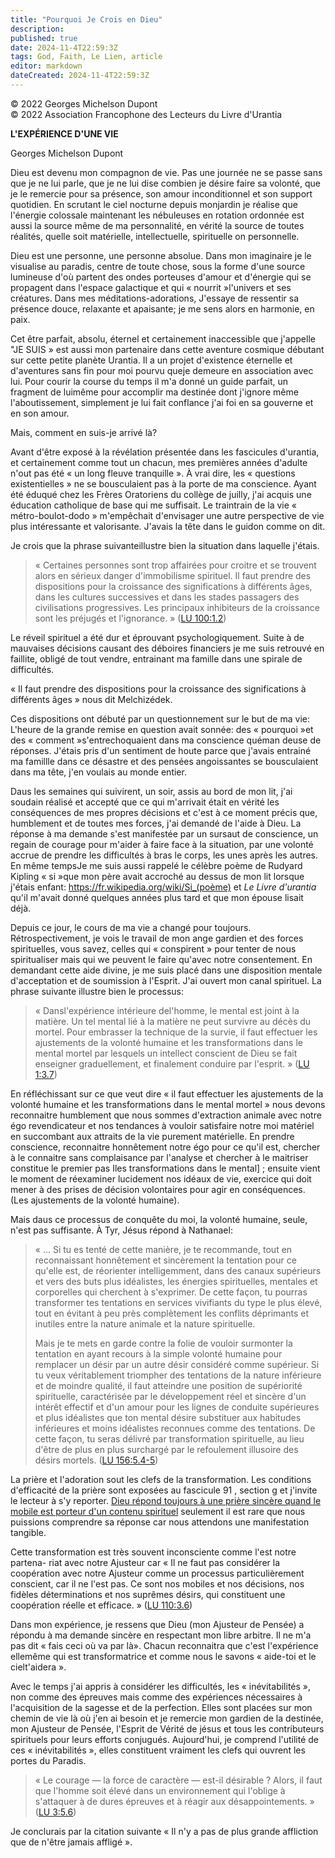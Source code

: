 ```yaml
---
title: "Pourquoi Je Crois en Dieu"
description: 
published: true
date: 2024-11-4T22:59:3Z
tags: God, Faith, Le Lien, article
editor: markdown
dateCreated: 2024-11-4T22:59:3Z
---
```


<p class="v-card v-sheet theme--light grey lighten-3 px-2">© 2022 Georges Michelson Dupont<br>© 2022 Association Francophone des Lecteurs du Livre d'Urantia</p>

**L'EXPÉRIENCE D'UNE VIE**

Georges Michelson Dupont

Dieu est devenu mon compagnon de vie. Pas une journée ne se passe sans que je ne lui parle, que je ne lui dise combien je désire faire sa volonté, que je le remercie pour sa présence, son amour inconditionnel et son support quotidien. En scrutant le ciel nocturne depuis monjardin je réalise que l'énergie colossale maintenant les nébuleuses en rotation ordonnée est aussi la source même de ma personnalité, en vérité la source de toutes réalités, quelle soit matérielle, intellectuelle, spirituelle on personnelle.

Dieu est une personne, une personne absolue. Dans mon imaginaire je le visualise au paradis, centre de toute chose, sous la forme d'une source lumineuse d'où partent des ondes porteuses d'amour et d'énergie qui se propagent dans l'espace galactique et qui « nourrit »l'univers et ses créatures. Dans mes méditations-adorations, J'essaye de ressentir sa présence douce, relaxante et apaisante; je me sens alors en harmonie, en paix.

Cet être parfait, absolu, éternel et certainement inaccessible que j'appelle "JE SUIS » est aussi mon partenaire dans cette aventure cosmique débutant sur cette petite planète Urantia. Il a un projet d'existence éternelle et d'aventures sans fin pour moi pourvu queje demeure en association avec lui. Pour courir la course du temps il m'a donné un guide parfait, un fragment de luimême pour accomplir ma destinée dont j'ignore même l'aboutissement, simplement je lui fait conflance j'ai foi en sa gouverne et en son amour.

Mais, comment en suis-je arrivé là?

Avant d'être exposé à la révélation présentée dans les fascicules d'urantia, et certainement comme tout un chacun, mes premières années d'adulte n'out pas été « un long fleuve tranquille ». À vrai dire, les « questions existentielles » ne se bousculaient pas à la porte de ma conscience. Ayant été éduqué chez les Frères Oratoriens du collège de juilly, j'ai acquis une éducation catholique de base qui me suffisait. Le traintrain de la vie « métro-boulot-dodo » m'empêchait d'envisager une autre perspective de vie plus intéressante et valorisante. J'avais la tête dans le guidon comme on dit.

Je crois que la phrase suivanteillustre bien la situation dans laquelle j'étais.

> « Certaines personnes sont trop affairées pour croitre et se trouvent alors en sérieux danger d'immobilisme spirituel. Il faut prendre des dispositions pour la croissance des significations à différents âges, dans les cultures successives et dans les stades passagers des civilisations progressives. Les principaux inhibiteurs de la croissance sont les préjugés et l'ignorance. » ([LU 100:1.2](/fr/The_Urantia_Book/100#p1_2))

Le réveil spirituel a été dur et éprouvant psychologiquement. Suite à de mauvaises décisions causant des déboires financiers je me suis retrouvé en faillite, obligé de tout vendre, entrainant ma famille dans une spirale de difficultés.

« Il faut prendre des dispositions pour la croissance des significations à différents âges » nous dit Melchizédek.

Ces dispositions ont débuté par un questionnement sur le but de ma vie: L'heure de la grande remise en question avait sonnée: des « pourquoi »et des « comment »s'entrechoquaient dans ma conscience quéman deuse de réponses. J'étais pris d'un sentiment de houte parce que j'avais entrainé ma famillle dans ce désastre et des pensées angoissantes se bousculaient dans ma tête, j'en voulais au monde entier.

Daus les semaines qui suivirent, un soir, assis au bord de mon lit, j'ai soudain réalisé et accepté que ce qui m'arrivait était en vérité les conséquences de mes propres décisions et c'est à ce moment précis que, humblement et de toutes mes forces, j'ai demandé de l'aide à Dieu. La réponse à ma demande s'est manifestée par un sursaut de conscience, un regain de courage pour m'aider à faire face à la situation, par une volonté accrue de prendre les difficultés à bras le corps, les unes après les autres. En même tempsJe me suis aussi rappelé le célèbre poème de Rudyard Kipling « si »que mon père avait accroché au dessus de mon lit lorsque j'étais enfant: https://fr.wikipedia.org/wiki/Si_(poème) et _Le Livre d'urantia_ qu'il m'avait donné quelques années plus tard et que mon épouse lisait déjà.

Depuis ce jour, le cours de ma vie a changé pour toujours. Rétrospectivement, je vois le travail de mon ange gardien et des forces spirituelles, vous savez, celles qui « conspirent » pour tenter de nous spiritualiser mais qui we peuvent le faire qu'avec notre consentement. En demandant cette aide divine, je me suis placé dans une disposition mentale d'acceptation et de soumission à l'Esprit. J'ai ouvert mon canal spirituel. La phrase suivante illustre bien le processus:

> « Dansl'expérience intérieure del'homme, le mental est joint à la matière. Un tel mental lié à la matière ne peut survivre au décès du mortel. Pour embrasser la technique de la survie, il faut effectuer les ajustements de la volonté humaine et les transformations dans le mental mortel par lesquels un intellect conscient de Dieu se fait enseigner graduellement, et finalement conduire par l'esprit. » ([LU 1:3.7](/fr/The_Urantia_Book/1#p3_7))

En réfléchissant sur ce que veut dire « il faut effectuer les ajustements de la volonté humaine et les transformations dans le mental mortel » nous devons reconnaitre humblement que nous sommes d'extraction animale avec notre égo revendicateur et nos tendances à vouloir satisfaire notre moi matériel en succombant aux attraits de la vie purement matérielle. En prendre conscience, reconnaitre honnêtement notre égo pour ce qu'il est, chercher à le connaitre sans complaisance par l'analyse et chercher à le maitriser constitue le premier pas Iles transformations dans le mental] ; ensuite vient le moment de réexaminer lucidement nos idéaux de vie, exercice qui doit mener à des prises de décision volontaires pour agir en conséquences. (Les ajustements de la volonté humaine).

Mais daus ce processus de conquête du moi, la volonté humaine, seule, n'est pas suffisante. À Tyr, Jésus répond à Nathanael:

> « ... Si tu es tenté de cette manière, je te recommande, tout en reconnaissant honnêtement et sincèrement la tentation pour ce qu'elle est, de réorienter intelligemment, dans des canaux supérieurs et vers des buts plus idéalistes, les énergies spirituelles, mentales et corporelles qui cherchent à s'exprimer. De cette façon, tu pourras transformer tes tentations en services vivifiants du type le plus élevé, tout en évitant à peu près complètement les conflits déprimants et inutiles entre la nature animale et la nature spirituelle.
> 
> Mais je te mets en garde contre la folie de vouloir surmonter la tentation en ayant recours à la simple volonté humaine pour remplacer un désir par un autre désir considéré comme supérieur. Si tu veux véritablement triompher des tentations de la nature inférieure et de moindre qualité, il faut atteindre une position de supériorité spirituelle, caractérisée par le développement réel et sincère d'un intérêt effectif et d'un amour pour les lignes de conduite supérieures et plus idéalistes que ton mental désire substituer aux habitudes inférieures et moins idéalistes reconnues comme des tentations. De cette façon, tu seras délivré par transformation spirituelle, au lieu d'être de plus en plus surchargé par le refoulement illusoire des désirs mortels. ([LU 156:5.4-5](/fr/The_Urantia_Book/156#p5_4))

La prière et l'adoration sout les clefs de la transformation. Les conditions d'efficacité de la prière sont exposées au fascicule 91 , section g et j'invite le lecteur à s'y reporter. <ins>Dieu répond toujours à une prière sincère quand le mobile est porteur d'un contenu spirituel</ins> seulement il est rare que nous puissions comprendre sa réponse car nous attendons une manifestation tangible.

Cette transformation est très souvent inconsciente comme l'est notre partena- riat avec notre Ajusteur car « Il ne faut pas considérer la coopération avec notre Ajusteur comme un processus particulièrement conscient, car il ne l'est pas. Ce sont nos mobiles et nos décisions, nos fidèles déterminations et nos suprêmes désirs, qui constituent une coopération réelle et efficace. » ([LU 110:3.6](/fr/The_Urantia_Book/110#p3_6))

Dans mon expérience, je ressens que Dieu (mon Ajusteur de Pensée) a répondu à ma demande sincère en respectant mon libre arbitre. Il ne m'a pas dit « fais ceci où va par là». Chacun reconnaitra que c'est l'expérience ellemême qui est transformatrice et comme nous le savons « aide-toi et le cielt'aidera ».

Avec le temps j'ai appris à considérer les difficultés, les « inévitabilités », non comme des épreuves mais comme des expériences nécessaires à l'acquisition de la sagesse et de la perfection. Elles sont placées sur mon chemin de vie là où j'en ai besoin et je remercie mon gardien de la destinée, mon Ajusteur de Pensée, l'Esprit de Vérité de jésus et tous les contributeurs spirituels pour leurs efforts conjugués. Aujourd'hui, je comprend l'utilité de ces « inévitabilités », elles constituent vraiment les clefs qui ouvrent les portes du Paradis.

> « Le courage — la force de caractère — est-il désirable ? Alors, il faut que l'homme soit élevé dans un environnement qui l'oblige à s'attaquer à de dures épreuves et à réagir aux désappointements. » ([LU 3:5.6](/fr/The_Urantia_Book/3#p5_6))

Je conclurais par la citation suivante « Il n'y a pas de plus grande affliction que de n'être jamais affligé ».